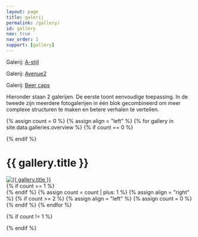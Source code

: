 ```yaml
---
layout: page
title: galerij
permalink: /gallery/
id: gallery
nav: true
nav_order: 1
support: [gallery]
---
```


<p>Galerij: <a href="astyle.html">A-stijl</a></p>
<p>Galerij: <a href="avenue2.html">Avenue2</a></p>
<p>Galerij: <a href="beercaps.html">Beer caps</a></p>

<p>Hieronder staan 2 galerijen. De eerste toont eenvoudige toepassing.
In de tweede zijn meerdere fotogalerijen in één blok gecombineerd om meer complexe structuren 
te maken en betere verhalen te vertellen.</p>

{% assign count = 0 %}
{% assign align = "left" %}
{% for gallery in site.data.galleries.overview %}
{% if count == 0 %}<div class="row">{% endif %}

  <div class="half-width gallery-preview {{ align }}">
    <h1>{{ gallery.title }}</h1>
    <a href="/gallery/{{ gallery.directory }}.html">
      <img alt="{{ gallery.title }}" src="/assets/img-noresample/{% if gallery.picture_path %}{{ gallery.picture_path }}{% else %}{{ gallery.directory }}{% endif %}/{{ gallery.preview.thumbnail }}" />
    </a>
  </div>
{% if count == 1 %}</div>{% endif %}
{% assign count = count | plus: 1 %}
{% assign align = "right" %}
{% if count >= 2 %}
{% assign align = "left" %}
{% assign count = 0 %}
{% endif %}
{% endfor %}

{% if count != 1 %}

</div>
{% endif %}
